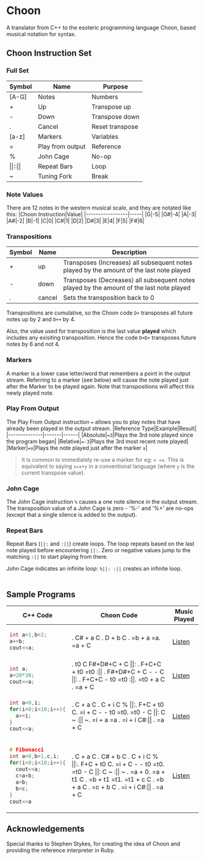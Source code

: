 # Choon
A translator from C++ to the esoteric programming language Choon, based musical notation for syntax.

## Choon Instruction Set

### Full Set
|Symbol|Name|Purpose|
|------|----|-------|
|[A-G]|Notes|Numbers|
|+|Up|Transpose up|
|-|Down|Transpose down|
|.|Cancel|Reset transpose|
|[a-z]|Markers|Variables|
|=|Play from output|Reference|
|%|John Cage|No-op|
|&#124;&#124;::&#124;&#124;|Repeat Bars|Loop|
|~|Tuning Fork|Break|


### Note Values
There are 12 notes in the western musical scale, and they are notated like this:
|Choon Instruction|Value|
|-----------------|-----|
|G|-5|
|G#|-4|
|A|-3|
|A#|-2|
|B|-1|
|C|0|
|C#|1|
|D|2|
|D#|3|
|E|4|
|F|5|
|F#|6|

### Transpositions
|Symbol|Name|Description|
|------|----|-----------|
|+|up|Transposes (Increases) all subsequent notes played by the amount of the last note played|
|-|down|Transposes (Decreases) all subsequent notes played by the amount of the last note played|
|.|cancel|Sets the transposition back to 0|

Transpositions are cumulative, so the Choon code `D+` transposes all future notes up by 2 and `D++` by 4.

Also, the value used for transposition is the last value **played** which includes any exisiting transposition. Hence the code `D+D+` transposes future notes by 6 and not 4.

### Markers
A marker is a lower case letter/word that remembers a point in the output stream. Referring to a marker (see below) will cause the note played just after the Marker to be played again. Note that transpositions will affect this newly played note.

### Play From Output
The Play From Output instruction `=` allows you to play notes that have already been played in the output stream.
|Reference Type|Example|Result|
|--------------|-------|------|
|Absolute|`=3`|Plays the 3rd note played since the program began|
|Relative|`=-3`|Plays the 3rd most recent note played|
|Marker|`=x`|Plays the note played just after the marker `x`|
>It is common to immediately re-use a marker for eg: `x =x`.
>This is equivalent to saying `x=x+y` in a conventional language (where `y` is the current transpose value).

### John Cage
The John Cage instruction `%` causes a one note silence in the output stream. The transposition value of a 
John Cage is zero - '%-' and '%+' are no-ops (except that a single silence is added to the output).

### Repeat Bars
Repeat Bars (`||:` and `:||`) create loops. The loop repeats based on the last note played before encountering `||:`. Zero or negative values jump to the matching `:||` to start playing from there. 

John Cage indicates an infinite loop: `%||: :||` creates an infinite loop. 
<br/><br/>
## Sample Programs
<table>
<thead>
  <tr>
    <th>C++ Code</th>
    <th>Choon Code</th>
    <th>Music Played</th>
  </tr>
</thead>
<tbody>
<tr>
<td>
      
```C
int a=1,b=2;
a+=b;
cout<<a;
```
</td>
    <td>. C# + a C . D + b C . =b + a =a. =a + C</td>
    <td><a href="https://drive.google.com/file/d/1J8zS4RMy27HMR_0aCRrWcm4LdvUtG8Od/view?usp=sharing">Listen</a></td>
</tr><tr>
<td>
      
```C
int a;
a=20*30;
cout<<a;
```
</td>
    <td>. t0 C F#+D#+C + C ||: . F+C+C + t0 =t0 :|| . F#+D#+C + C - - C ||: . F+C+C - t0 =t0 :||. =t0 + a C  . =a + C</td>
    <td><a href="https://drive.google.com/file/d/1nBkXnamo_A9wyi3ucjmxAxVHff3O_Svv/view?usp=sharing">Listen</a></td>
</tr>
<tr>
<td>
      
```C
int a=0,i;
for(i=0;i<10;i++){
  a+=i;
}
cout<<a;
```
</td>
    <td>. C + a C . C + i C % ||:. F+C + t0 C. =i + C - - t0 =t0. =t0 - C ||: C ~ :|| ~. =i + a =a . =i + i C#:|| . =a + C</td>
    <td><a href="https://drive.google.com/file/d/1pY-C51fgXuvlLK51AjW6l7TIlMhrwvFo/view?usp=sharing">Listen</a></td>
</tr><tr>
<td>
      
```C
# Fibonacci
int a=0,b=1,c,i;
for(i=0;i<10;i++){
  cout<<a;
  c=a+b;
  a=b;
  b=c;
}
cout<<a
```
</td>
    <td>. C + a C . C# + b C . C + i C % ||:. F+C + t0 C. =i + C - - t0 =t0. =t0 - C ||: C ~ :|| ~ . =a + 0. =a + t1 C . =b + t1 =t1. =t1 + c C . =b + a C . =c + b C . =i + i C#:|| . =a + C</td>
    <td><a href="https://drive.google.com/file/d/16g8Q3fizUwiB93x_0Z24vmMFAtF9-c4k/view?usp=sharing">Listen</a></td>
</tr>
</tbody>
</table>

## Acknowledgements
Special thanks to Stephen Stykes, for creating the idea of Choon and providing the reference interpreter in Ruby.
